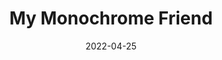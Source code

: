 ---
title: My Monochrome Friend
id: my-monochrome-friend
license: Unsplash License
licenseUrl: https://unsplash.com/license
resolution: 4898x3265
date: 2022-04-25
camera: Canon EOS 550D
lens: Canon EF-S 18-55mm f/3.5-5.6 III
iso: 3200
focalLength: 47mm
shutterSpeed: 1/40
aperture: f/5.6
---